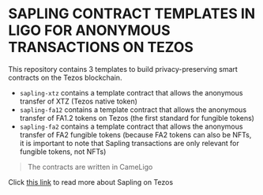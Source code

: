 # SAPLING CONTRACT TEMPLATES IN LIGO FOR ANONYMOUS TRANSACTIONS ON TEZOS

This repository contains 3 templates to build privacy-preserving smart contracts on the Tezos blockchain.

- `sapling-xtz` contains a template contract that allows the anonymous transfer of XTZ (Tezos native token)
- `sapling-fa12` contains a template contract that allows the anonymous transfer of FA1.2 tokens on Tezos (the first standard for fungible tokens)
- `sapling-fa2` contains a template contract that allows the anonymous transfer of FA2 fungible tokens (because FA2 tokens can also be NFTs, it is important to note that Sapling transactions are only relevant for fungible tokens, not NFTs)

> The contracts are written in CameLigo

Click [this link](https://tezos.gitlab.io/alpha/sapling.html) to read more about Sapling on Tezos
